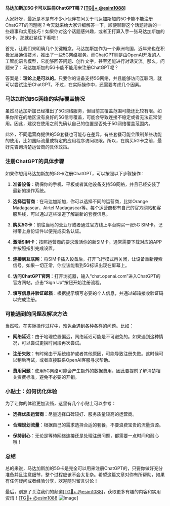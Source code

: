 **马达加斯加5G卡可以註冊ChatGPT嗎？[[TG💪+ @esim1088](https://t.me/s/esim1088)]**

大家好呀，最近是不是有不少小伙伴在问关于马达加斯加的5G卡能不能注册ChatGPT的问题呢？今天就来给大家详细解答一下，顺便聊聊这个话题背后的一些趣事和实用技巧！如果你对这个话题感兴趣，或者正打算入手一张马达加斯加的5G卡，那就赶紧往下看吧！

首先，让我们来明确几个关键概念。马达加斯加作为一个非洲岛国，近年来也在积极发展通信技术，推出了一些5G网络服务。而ChatGPT则是由OpenAI开发的人工智能语言模型，它能够回答问题、创作文字，甚至还能进行对话交流。那么，问题来了：马达加斯加的5G卡能不能用来注册ChatGPT呢？

答案是：**理论上是可以的**。只要你的设备支持5G网络，并且能够访问互联网，就可以尝试注册ChatGPT。不过，在实际操作中，还需要考虑几个因素。

### 马达加斯加5G网络的实际覆盖情况

虽然马达加斯加已经推出了5G网络服务，但目前其覆盖范围可能还比较有限。如果你所在的地区没有良好的5G信号覆盖，可能会导致连接不稳定或者无法正常使用。因此，建议在使用之前先确认自己的位置是否处于5G网络覆盖范围内。

此外，不同运营商提供的5G套餐也可能存在差异。有些套餐可能会限制某些功能的使用，比如国际流量或特定的应用程序访问权限。所以，在购买5G卡之前，最好先咨询清楚运营商的具体政策。

### 注册ChatGPT的具体步骤

如果你想用马达加斯加的5G卡注册ChatGPT，可以按照以下步骤操作：

1. **准备设备**：确保你的手机、平板或者其他设备支持5G网络，并且已经安装了最新的操作系统。
   
2. **选择运营商**：在马达加斯加，你可以选择不同的运营商，比如Orange Madagascar、Airtel Madagascar等。每个运营商都有自己的官方网站和客服热线，可以通过这些渠道了解最新的套餐信息。

3. **购买5G卡**：前往当地的营业厅或者通过官方线上平台购买一张5G SIM卡。记得带上身份证件以便完成实名认证。

4. **激活SIM卡**：按照运营商的要求激活你的新SIM卡。通常需要下载对应的APP并按照指引完成设置。

5. **连接到互联网**：将SIM卡插入设备后，打开飞行模式再关闭，让设备重新搜索信号。如果一切正常，你应该能看到5G标识出现在屏幕上。

6. **访问ChatGPT官网**：打开浏览器，输入“chat.openai.com”进入ChatGPT的官方网站。点击“Sign Up”按钮开始注册流程。

7. **填写信息并验证邮箱**：根据提示填写必要的个人信息，并通过邮箱接收验证码以完成注册。

### 可能遇到的问题及解决方法

当然啦，在实际操作过程中，难免会遇到各种各样的问题。比如：

- **网络延迟**：由于地理位置偏远，网络延迟可能是不可避免的。如果遇到这种情况，可以尝试更换时间段再次尝试。
  
- **注册失败**：有时候由于系统维护或者其他原因，可能导致注册失败。这时候可以稍后再试，或者直接联系OpenAI客服寻求帮助。

- **费用问题**：使用5G网络可能会产生额外的数据费用，因此要提前了解清楚相关资费标准，避免不必要的开销。

### 小贴士：如何优化体验

为了让你的体验更加流畅，这里有几个小贴士可以参考：

- **选择优质运营商**：尽量选择口碑较好、服务质量较高的运营商。
  
- **合理规划流量**：根据自己的需求选择合适的套餐，不要浪费宝贵的流量资源。

- **保持耐心**：无论是等待网络连接还是处理注册问题，都需要一点时间和耐心哦！

### 总结

总的来说，马达加斯加的5G卡是完全可以用来注册ChatGPT的，只要你做好充分准备并且注意细节，整个过程应该不会太复杂。希望这篇文章对你有所帮助，如果有任何疑问或者经验分享，欢迎随时留言讨论！

最后，别忘了关注我们的频道[[TG💪+ @esim1088](https://t.me/s/esim1088)]，获取更多有趣的内容和实用资讯！[[TG💪+ @esim1088](https://t.me/s/esim1088) ![Image](https://i.postimg.cc/4NQfJmqS/Snipaste-2025-05-13-00-14-12.png)]